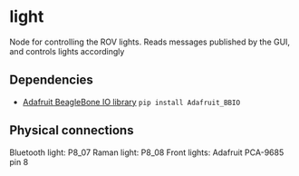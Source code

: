 # light
Node for controlling the ROV lights. Reads messages published by the GUI, and controls lights accordingly

## Dependencies
* [Adafruit BeagleBone IO library](https://learn.adafruit.com/setting-up-io-python-library-on-beaglebone-black/installation-on-ubuntu) 
`pip install Adafruit_BBIO`

## Physical connections
Bluetooth light: P8_07
Raman light: P8_08
Front lights: Adafruit PCA-9685 pin 8
